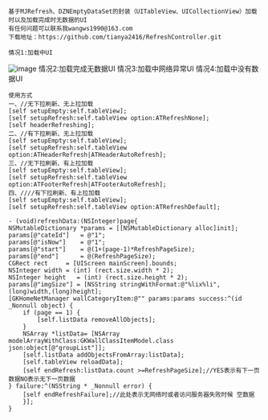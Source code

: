     基于MJRefresh、DZNEmptyDataSet的封装（UITableView、UICollectionView）加载时以及加载完成时无数据的UI
    有任何问题可以联系我wangws1990@163.com
    下载地址：https://github.com/tianya2416/RefreshController.git
    
    情况1:加载中UI
![image](https://github.com/tianya2416/GKiOSApp/blob/master/GKiOSApp/GKiOSApp/Class/Resources/1.png)
    情况2:加载完成无数据UI
    情况3:加载中网络异常UI
    情况4:加载中没有数据UI
    
    使用方式
    一、//无下拉刷新、无上拉加载
    [self setupEmpty:self.tableView];
    [self setupRefresh:self.tableView option:ATRefreshNone];
    [self headerRefreshing];
    二、//有下拉刷新、无上拉加载
    [self setupEmpty:self.tableView];
    [self setupRefresh:self.tableView option:ATHeaderRefresh|ATHeaderAutoRefresh];
    三、//无下拉刷新、有上拉加载
    [self setupEmpty:self.tableView];
    [self setupRefresh:self.tableView option:ATFooterRefresh|ATFooterAutoRefresh];
    四、////有下拉刷新、有上拉加载
    [self setupEmpty:self.tableView];
    [self setupRefresh:self.tableView option:ATRefreshDefault];
    
    - (void)refreshData:(NSInteger)page{
    NSMutableDictionary *params = [[NSMutableDictionary alloc]init];
    params[@"cateId"]   = @"1";
    params[@"isNow"]    = @"1";
    params[@"start"]    = @(1+(page-1)*RefreshPageSize);
    params[@"end"]      = @(RefreshPageSize);
    CGRect rect     = [UIScreen mainScreen].bounds;
    NSInteger width = (int) (rect.size.width * 2);
    NSInteger height   = (int) (rect.size.height * 2);
    params[@"imgSize"] = [NSString stringWithFormat:@"%lix%li",(long)width,(long)height];
    [GKHomeNetManager wallCategoryItem:@"" params:params success:^(id  _Nonnull object) {
        if (page == 1) {
            [self.listData removeAllObjects];
        }
        NSArray *listData= [NSArray modelArrayWithClass:GKWallClassItemModel.class json:object[@"groupList"]];
        [self.listData addObjectsFromArray:listData];
        [self.tableView reloadData];
        [self endRefresh:listData.count >=RefreshPageSize];//YES表示有下一页数据NO表示无下一页数据
    } failure:^(NSString * _Nonnull error) {
        [self endRefreshFailure];//此处表示无网络时或者访问服务器失败时候 空数据
        }];
    }
    
    
